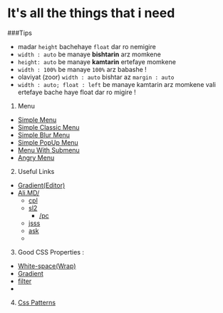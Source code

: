 It's all the things that i need
====

###Tips

 * madar `height` bachehaye `float` dar ro nemigire
 * `width : auto` be manaye <b>bishtarin</b> arz momkene
 * `height: auto` be manaye <b>kamtarin</b> ertefaye momkene
 * `width : 100%` be manaye `100%` arz babashe !
 *  olaviyat (zoor) `width : auto` bishtar az `margin : auto`
 * `width : auto; float : left` be manaye kamtarin arz momkene vali ertefaye bache haye float dar ro migire !


1. Menu
 * [Simple Menu](http://jsbin.com/ivohay/66/quiet)
 * [Simple Classic Menu](http://jsbin.com/elawad/32)
 * [Simple Blur Menu](http://jsbin.com/ivohay/56)
 * [Simple PopUp Menu](http://jsbin.com/odecal/2)
 * [Menu With Submenu](http://jsbin.com/aqafin/6)
 * [Angry Menu](http://jsbin.com/izijih/3/quiet)
 
2. Useful Links
 * [Gradient(Editor)](http://www.colorzilla.com/gradient-editor/)
 * [Ali.MD/](http://Ali.md/)
   * [cpl](http://Ali.md/cpl)
   * [sl2](http://Ali.md/sl2)
     * [/pc](http://Ali.md/sl2/pc)
   * [jsss](http://Ali.md/jsss)
   * [ask](http://Ali.md/ask)
   * 
   
3. Good CSS Properties :
 * [White-space(Wrap)](http://docs.webplatform.org/wiki/css/properties/white-space)
 * [Gradient](https://developer.mozilla.org/en-US/docs/Web/CSS/gradient)
 * [filter](https://developer.mozilla.org/en-US/docs/Web/CSS/filter)
 * 
 
4. [Css Patterns](http://lea.verou.me/css3patterns/)
